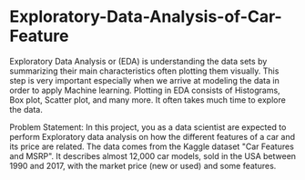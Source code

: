 # Exploratory-Data-Analysis-of-Car-Feature
Exploratory Data Analysis or (EDA) is understanding the data sets by summarizing their main characteristics often plotting them visually. This step is very important especially when we arrive at modeling the data in order to apply Machine learning. Plotting in EDA consists of Histograms, Box plot, Scatter plot, and many more. It often takes much time to explore the data.

Problem Statement:
In this project, you as a data scientist are expected to perform Exploratory data analysis on how the different features of a car and its price are related. The data comes
from the Kaggle dataset "Car Features and MSRP". It describes almost 12,000 car models, sold in the USA between 1990 and 2017, with the market price (new or used)
and some features.
